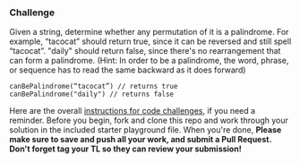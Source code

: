 ### Challenge

Given a string, determine whether any permutation of it is a palindrome. For example, “tacocat” should return true, since it can be reversed and still spell “tacocat”. "daily" should return false, since there's no rearrangement that can form a palindrome. (Hint: In order to be a palindrome, the word, phrase, or sequence has to read the same backward as it does forward)

```canBePalindrome(“tacocat”) // returns true```  
```canBePalindrome("daily") // returns false```

Here are the overall [instructions for code challenges](https://github.com/LambdaSchool/ios-code-challenge-instructions), if you need a reminder. Before you begin, fork and clone this repo and work through your solution in the included starter playground file. When you're done, **Please make sure to save and push all your work, and submit a Pull Request. Don't forget tag your TL so they can review your submission!**